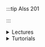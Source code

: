 :::tip Alss 201

:::

<details>
<summary>Lectures </summary>

 
> - [The Research Proposal](https://docs.google.com/presentation/d/1PJIeuHjPNsK0EbI8HG44OnEKDHVdfeGI/edit?usp=drive_link&ouid=113032527599288266647&rtpof=true&sd=true)  
> - [Scientific Reports](https://docs.google.com/presentation/d/1wlCoJ9iBDixi3SA5X2W4OdmG2duyEwkD/edit?usp=drive_link&ouid=113032527599288266647&rtpof=true&sd=true)  
> - [Basic Research Skills](https://docs.google.com/presentation/d/1uuQJ8bdBugBsyB9TC2_WFNeDF3WbeGF5/edit?usp=drive_link&ouid=113032527599288266647&rtpof=true&sd=true)
> - [Research Process](https://docs.google.com/presentation/d/1oKGi0750DMQfxbqaaUYtBTh9iaDRGcc9/edit?usp=drive_link&ouid=113032527599288266647&rtpof=true&sd=true)
> - [Data Collection Instruments and Techniques](https://docs.google.com/presentation/d/1n1n0lS6vVP2vfKHqFnkxNmU_BoFl45Wt/edit?usp=drive_link&ouid=113032527599288266647&rtpof=true&sd=true)  
> - [Introduction](https://docs.google.com/presentation/d/1etqoSRRyCi0p0YBnj6gXpr5yuRdPlJQO/edit?usp=drive_link&ouid=113032527599288266647&rtpof=true&sd=true)  
> - [Literature Review](https://docs.google.com/presentation/d/1aaNIYVhUjjtaCVJ719aNQ9A26Tm0Iz6f/edit?usp=drive_link&ouid=113032527599288266647&rtpof=true&sd=true)  
> - [Identifyin a Research Problem](https://docs.google.com/presentation/d/1WKylZ3S1kfMKvxERYT0aeZtjxbn-or0D/edit?usp=drive_link&ouid=113032527599288266647&rtpof=true&sd=true)  
> - [Report Writing](https://docs.google.com/presentation/d/1IaVcM2VgH6_xrtJoX5C37Qovo9qhE65V/edit?usp=drive_link&ouid=113032527599288266647&rtpof=true&sd=true)  
> - [Feasibility Report](https://docs.google.com/presentation/d/1E-utKXTi9Qz34rpJfoTZboWkWss7-hmT/edit?usp=sharing&ouid=113032527599288266647&rtpof=true&sd=true)  
> - [Oral Presentation](https://docs.google.com/presentation/d/13LfCcvOGXlSdUQovDn6fjbjSKsTzuXce/edit?usp=drive_link&ouid=113032527599288266647&rtpof=true&sd=true)  
</details>

<details>
<summary>Turtorials </summary>
:::warning Material To be uploaded
if you have material or want to contribute or write and journal feel free to email me 
:::
</details>



